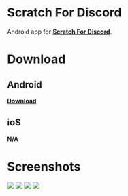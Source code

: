 # Scratch For Discord
Android app for **[Scratch For Discord](https://scratch-for-discord.netlify.app)**.

# Download
## Android
**[Download](https://github.com/DevSnowflake/scratch-for-discord-android/releases/download/v1.0.0/scratch-for-discord.apk)**

## ioS
**N/A**

# Screenshots
![](https://i.imgur.com/xtTR4MR.png)
![](https://i.imgur.com/THWa1b7.png)
![](https://i.imgur.com/HCYRBIk.png)
![](https://i.imgur.com/r5EgDPT.png)